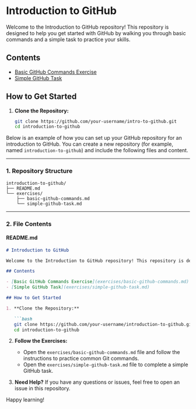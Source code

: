 # Introduction to GitHub

Welcome to the Introduction to GitHub repository! This repository is designed to help you get started with GitHub by walking you through basic commands and a simple task to practice your skills.

## Contents

- [Basic GitHub Commands Exercise](exercises/basic-github-commands.md)
- [Simple GitHub Task](exercises/simple-github-task.md)

## How to Get Started

1. **Clone the Repository:**

   ```bash
   git clone https://github.com/your-username/intro-to-github.git
   cd introduction-to-github
Below is an example of how you can set up your GitHub repository for an introduction to GitHub. You can create a new repository (for example, named `introduction-to-github`) and include the following files and content.

---

### 1. Repository Structure

```
introduction-to-github/
├── README.md
└── exercises/
    ├── basic-github-commands.md
    └── simple-github-task.md
```

---

### 2. File Contents

#### **README.md**

```markdown
# Introduction to GitHub

Welcome to the Introduction to GitHub repository! This repository is designed to help you get started with GitHub by walking you through basic commands and a simple task to practice your skills.

## Contents

- [Basic GitHub Commands Exercise](exercises/basic-github-commands.md)
- [Simple GitHub Task](exercises/simple-github-task.md)

## How to Get Started

1. **Clone the Repository:**

   ```bash
   git clone https://github.com/your-username/introduction-to-github.git
   cd introduction-to-github
   ```

2. **Follow the Exercises:**
   - Open the `exercises/basic-github-commands.md` file and follow the instructions to practice common Git commands.
   - Open the `exercises/simple-github-task.md` file to complete a simple GitHub task.

3. **Need Help?**
   If you have any questions or issues, feel free to open an issue in this repository.

Happy learning!

